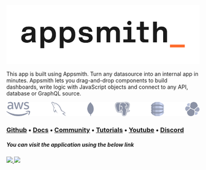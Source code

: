 ![](https://raw.githubusercontent.com/appsmithorg/appsmith/release/static/appsmith_logo_primary.png)

This app is built using Appsmith. Turn any datasource into an internal app in minutes. Appsmith lets you drag-and-drop components to build dashboards, write logic with JavaScript objects and connect to any API, database or GraphQL source.

![](https://raw.githubusercontent.com/appsmithorg/appsmith/release/static/images/integrations.png)

### [Github](https://github.com/appsmithorg/appsmith) • [Docs](https://docs.appsmith.com/?utm_source=github&utm_medium=social&utm_content=appsmith_docs&utm_campaign=null&utm_term=appsmith_docs) • [Community](https://community.appsmith.com/) • [Tutorials](https://github.com/appsmithorg/appsmith/tree/update/readme#tutorials) • [Youtube](https://www.youtube.com/appsmith) • [Discord](https://discord.gg/rBTTVJp)

##### You can visit the application using the below link

###### [![](https://assets.appsmith.com/git-sync/Buttons.svg) ](https://appsmith-prod.blackgrass-4218d9a8.westeurope.azurecontainerapps.io/applications/643d3a89a9ea1a349b68d02b/pages/643d3a89a9ea1a349b68d02f) [![](https://assets.appsmith.com/git-sync/Buttons2.svg)](https://appsmith-prod.blackgrass-4218d9a8.westeurope.azurecontainerapps.io/applications/643d3a89a9ea1a349b68d02b/pages/643d3a89a9ea1a349b68d02f/edit)
